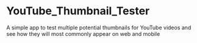 # YouTube_Thumbnail_Tester
A simple app to test multiple potential thumbnails for YouTube videos and see how they will most commonly appear on web and mobile
